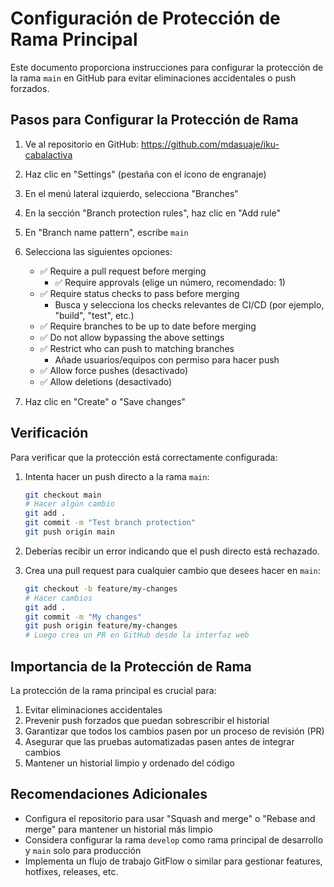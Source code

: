 # Configuración de Protección de Rama Principal

Este documento proporciona instrucciones para configurar la protección de la rama `main` en GitHub para evitar eliminaciones accidentales o push forzados.

## Pasos para Configurar la Protección de Rama

1. Ve al repositorio en GitHub: https://github.com/mdasuaje/iku-cabalactiva
2. Haz clic en "Settings" (pestaña con el ícono de engranaje)
3. En el menú lateral izquierdo, selecciona "Branches"
4. En la sección "Branch protection rules", haz clic en "Add rule"
5. En "Branch name pattern", escribe `main`
6. Selecciona las siguientes opciones:
   - ✅ Require a pull request before merging
     - ✅ Require approvals (elige un número, recomendado: 1)
   - ✅ Require status checks to pass before merging
     - Busca y selecciona los checks relevantes de CI/CD (por ejemplo, "build", "test", etc.)
   - ✅ Require branches to be up to date before merging
   - ✅ Do not allow bypassing the above settings
   - ✅ Restrict who can push to matching branches
     - Añade usuarios/equipos con permiso para hacer push
   - ✅ Allow force pushes (desactivado)
   - ✅ Allow deletions (desactivado)

7. Haz clic en "Create" o "Save changes"

## Verificación

Para verificar que la protección está correctamente configurada:

1. Intenta hacer un push directo a la rama `main`:
   ```bash
   git checkout main
   # Hacer algún cambio
   git add .
   git commit -m "Test branch protection"
   git push origin main
   ```

2. Deberías recibir un error indicando que el push directo está rechazado.

3. Crea una pull request para cualquier cambio que desees hacer en `main`:
   ```bash
   git checkout -b feature/my-changes
   # Hacer cambios
   git add .
   git commit -m "My changes"
   git push origin feature/my-changes
   # Luego crea un PR en GitHub desde la interfaz web
   ```

## Importancia de la Protección de Rama

La protección de la rama principal es crucial para:

1. Evitar eliminaciones accidentales
2. Prevenir push forzados que puedan sobrescribir el historial
3. Garantizar que todos los cambios pasen por un proceso de revisión (PR)
4. Asegurar que las pruebas automatizadas pasen antes de integrar cambios
5. Mantener un historial limpio y ordenado del código

## Recomendaciones Adicionales

- Configura el repositorio para usar "Squash and merge" o "Rebase and merge" para mantener un historial más limpio
- Considera configurar la rama `develop` como rama principal de desarrollo y `main` solo para producción
- Implementa un flujo de trabajo GitFlow o similar para gestionar features, hotfixes, releases, etc.